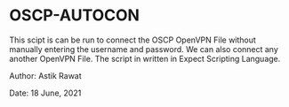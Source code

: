 # OSCP-AUTOCON
This scipt is can be run to connect the OSCP OpenVPN File without manually entering the username and password.
We can also connect any another OpenVPN File. The script in written in Expect Scripting Language.
                                                                                 
Author: Astik Rawat

Date: 18 June, 2021
